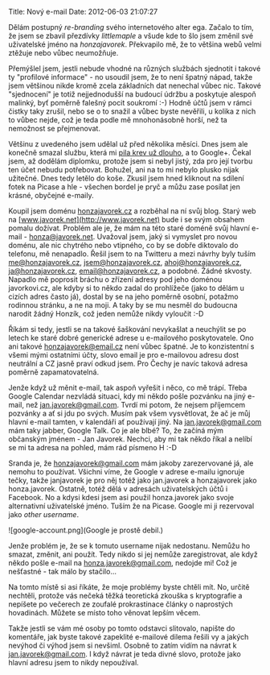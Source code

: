 Title: Nový e-mail
Date: 2012-06-03 21:07:27

Dělám postupný *re-branding* svého internetového alter ega. Začalo to tím, že jsem se zbavil přezdívky *littlemaple* a všude kde to šlo jsem změnil své uživatelské jméno na *honzajavorek*. Překvapilo mě, že to většina webů velmi ztěžuje nebo vůbec neumožňuje.

Přemýšlel jsem, jestli nebude vhodné na různých službách sjednotit i takové ty "profilové informace" - no usoudil jsem, že to není špatný nápad, takže jsem většinou nikde kromě zcela základních dat nenechal vůbec nic. Takové "sjednocení" je totiž nejjednodušší na budoucí údržbu a poskytuje alespoň malinký, byť poměrně falešný pocit soukromí :-) Hodně účtů jsem v rámci čistky taky zrušil, nebo se o to snažil a vůbec byste nevěřili, u kolika z nich to vůbec nejde, což je teda podle mě mnohonásobně horší, než ta nemožnost se přejmenovat.

Většinu z uvedeného jsem udělal už před několika měsíci. Dnes jsem ale konečně smazal službu, která mi [pila krev už dlouho](http://honzajavorek.cz/blog/quo-vadis-google), a to Google+. Čekal jsem, až dodělám diplomku, protože jsem si nebyl jistý, zda pro její tvorbu ten účet nebudu potřebovat. Bohužel, ani na to mi nebylo plusko nijak užitečné. Dnes tedy letělo do koše. Zkusil jsem hned kliknout na sdílení fotek na Picase a hle - všechen bordel je pryč a můžu zase posílat jen krásné, obyčejné e-maily.

Koupil jsem doménu [honzajavorek.cz](http://honzajavorek.cz) a rozběhal na ní svůj blog. Starý web na [www.javorek.net](http://www.javorek.net) bude i se svým obsahem pomalu dožívat. Problém ale je, že mám na této staré doméně svůj hlavní e-mail - honza@javorek.net. Uvažoval jsem, jaký si vymyslet pro novou doménu, ale nic chytrého nebo vtipného, co by se dobře diktovalo do telefonu, mě nenapadlo. Řešil jsem to na Twitteru a mezi návrhy byly tuším me@honzajavorek.cz, jsem@honzajavorek.cz, ahoj@honzajavorek.cz, ja@honzajavorek.cz, email@honzajavorek.cz, a podobné. Žádné skvosty. Napadlo mě poprosit bráchu o zřízení adresy pod jeho doménou javorkovi.cz, ale kdyby si to někdo zadal do prohlížeče (jako to dělám u cizích adres často já), dostal by se na jeho poměrně osobní, potažmo rodinnou stránku, a ne na moji. A taky by se mu nesměl do budoucna narodit žádný Honzík, což jeden nemůže nikdy vyloučit :-D

Říkám si tedy, jestli se na takové šaškování nevykašlat a neuchýlit se po letech ke staré dobré generické adrese u e-mailového poskytovatele. Ono ani takové honzajavorek@email.cz není vůbec špatné. Je to konzistentní s všemi mými ostatními účty, slovo email je pro e-mailovou adresu dost neutrální a CZ jasně praví odkud jsem. Pro Čechy je navíc taková adresa poměrně zapamatovatelná.

Jenže když už měnit e-mail, tak aspoň vyřešit i něco, co mě trápí. Třeba Google Calendar nezvládá situaci, kdy mi někdo pošle pozvánku na jiný e-mail, než jan.javorek@gmail.com. Tvrdí mi potom, že nejsem příjemcem pozvánky a ať si jdu po svých. Musím pak všem vysvětlovat, že ač je můj hlavní e-mail tamten, v kalendáři ať používají jiný. Na jan.javorek@gmail.com mám taky jabber, Google Talk. Co je ale blbé? To, že začíná mým občanským jménem - Jan Javorek. Nechci, aby mi tak někdo říkal a nelíbí se mi ta adresa na pohled, mám rád písmeno H :-D

Sranda je, že honzajavorek@gmail.com mám jakoby zarezervované já, ale nemohu to používat. Všichni víme, že Google v adrese e-mailu ignoruje tečky, takže janjavorek je pro něj totéž jako jan.javorek a honzajavorek jako honza.javorek. Ostatně, totéž dělá v adresách uživatelských účtů i Facebook. No a kdysi kdesi jsem asi použil honza.javorek jako svoje alternativní uživatelské jméno. Tuším že na Picase. Google mi ji rezervoval jako *other username*.

![google-account.png](Google je prostě debil.)

Jenže problém je, že se k tomuto username nijak nedostanu. Nemůžu ho smazat, změnit, ani použít. Tedy nikdo si jej nemůže zaregistrovat, ale když někdo pošle e-mail na honza.javorek@gmail.com, nedojde mi! Což je nešťastné - tak málo by stačilo...

Na tomto místě si asi říkáte, že moje problémy byste chtěli mít. No, určitě nechtěli, protože vás nečeká těžká teoretická zkouška s kryptografie a nepíšete po večerech ze zoufalé prokrastinace články o naprostých hovadinách. Můžete se místo toho věnovat lepším věcem.

Takže jestli se vám mé osoby po tomto odstavci slitovalo, napište do komentáře, jak byste takové zapeklité e-mailové dilema řešili vy a jakých nevýhod či výhod jsem si nevšiml. Osobně to zatím vidím na návrat k jan.javorek@gmail.com. I když návrat je teda divné slovo, protože jako hlavní adresu jsem to nikdy nepoužíval.